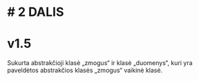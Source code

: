 # # 2 DALIS




# v1.5

Sukurta abstrakčioji klasė „zmogus“ ir klasė „duomenys“, kuri yra paveldėtos abstrakčios klasės „zmogus“ vaikinė klasė.


